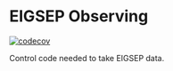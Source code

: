 # EIGSEP Observing

[![codecov](https://codecov.io/gh/EIGSEP/eigsep_observing/graph/badge.svg?token=GK8ZZOJ57W)](https://codecov.io/gh/EIGSEP/eigsep_observing)

Control code needed to take EIGSEP data.
